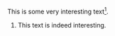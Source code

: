 This is some very interesting text[<sup>1</sup>](#ref_1).

1. <a name="ref_1" /> This text is indeed interesting. 